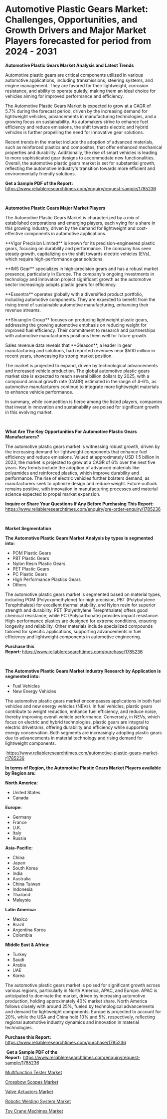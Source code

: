 <p><h1>Automotive Plastic Gears Market: Challenges, Opportunities, and Growth Drivers and Major Market Players forecasted for period from 2024 - 2031</h1></p><p><strong>Automotive Plastic Gears Market Analysis and Latest Trends</strong></p>
<p><p>Automotive plastic gears are critical components utilized in various automotive applications, including transmissions, steering systems, and engine management. They are favored for their lightweight, corrosion resistance, and ability to operate quietly, making them an ideal choice for vehicles aiming for improved performance and efficiency. </p><p>The Automotive Plastic Gears Market is expected to grow at a CAGR of 5.7% during the forecast period, driven by the increasing demand for lightweight vehicles, advancements in manufacturing technologies, and a growing focus on sustainability. As automakers strive to enhance fuel efficiency and reduce emissions, the shift towards electric and hybrid vehicles is further propelling the need for innovative gear solutions. </p><p>Recent trends in the market include the adoption of advanced materials, such as reinforced plastics and composites, that offer enhanced mechanical properties and durability. Additionally, the rise of smart vehicles is leading to more sophisticated gear designs to accommodate new functionalities. Overall, the automotive plastic gears market is set for substantial growth, reflecting the automotive industry's transition towards more efficient and environmentally friendly solutions.</p></p>
<p><strong>Get a Sample PDF of the Report:&nbsp;</strong> <a href="https://www.reliableresearchtimes.com/enquiry/request-sample/1785236?utm_campaign=1444&utm_medium=2&utm_source=Github&utm_content=ia&utm_term=08102024&utm_id=automotive-plastic-gears">https://www.reliableresearchtimes.com/enquiry/request-sample/1785236</a></p>
<p>&nbsp;</p>
<p><strong>Automotive Plastic Gears Major Market Players</strong></p>
<p><p>The Automotive Plastic Gears Market is characterized by a mix of established corporations and emerging players, each vying for a share in this growing industry, driven by the demand for lightweight and cost-effective components in automotive applications.</p><p>**Vigor Precision Limited** is known for its precision-engineered plastic gears, focusing on durability and performance. The company has seen steady growth, capitalizing on the shift towards electric vehicles (EVs), which require high-performance gear solutions. </p><p>**IMS Gear** specializes in high-precision gears and has a robust market presence, particularly in Europe. The company's ongoing investments in technology and innovation project significant growth as the automotive sector increasingly adopts plastic gears for efficiency.</p><p>**Essentra** operates globally with a diversified product portfolio, including automotive components. They are expected to benefit from the rising trend of sustainable automotive manufacturing, enhancing their revenue streams.</p><p>**Shuanglin Group** focuses on producing lightweight plastic gears, addressing the growing automotive emphasis on reducing weight for improved fuel efficiency. Their commitment to research and partnerships with automotive manufacturers positions them well for future growth.</p><p>Sales revenue data reveals that **Gleason**, a leader in gear manufacturing and solutions, had reported revenues near $500 million in recent years, showcasing its strong market position.</p><p>The market is projected to expand, driven by technological advancements and increased vehicle production. The global automotive plastic gears market size is expected to reach several billion dollars by 2025, with a compound annual growth rate (CAGR) estimated in the range of 4-6%, as automotive manufacturers continue to integrate more lightweight materials to enhance vehicle performance. </p><p>In summary, while competition is fierce among the listed players, companies that invest in innovation and sustainability are poised for significant growth in this evolving market.</p></p>
<p>&nbsp;</p>
<p><strong>What Are The Key Opportunities For Automotive Plastic Gears Manufacturers?</strong></p>
<p><p>The automotive plastic gears market is witnessing robust growth, driven by the increasing demand for lightweight components that enhance fuel efficiency and reduce emissions. Valued at approximately USD 1.5 billion in 2023, the market is projected to grow at a CAGR of 6% over the next five years. Key trends include the adoption of advanced materials like polyamides and reinforced plastics, which improve durability and performance. The rise of electric vehicles further bolsters demand, as manufacturers seek to optimize design and reduce weight. Future outlook remains positive, with innovation in manufacturing processes and material science expected to propel market expansion.</p></p>
<p><strong>Inquire or Share Your Questions If Any Before Purchasing This Report:</strong> <a href="https://www.reliableresearchtimes.com/enquiry/pre-order-enquiry/1785236?utm_campaign=1444&utm_medium=2&utm_source=Github&utm_content=ia&utm_term=08102024&utm_id=automotive-plastic-gears">https://www.reliableresearchtimes.com/enquiry/pre-order-enquiry/1785236</a></p>
<p>&nbsp;</p>
<p><strong>Market Segmentation</strong></p>
<p><strong>The Automotive Plastic Gears Market Analysis by types is segmented into:</strong></p>
<p><ul><li>POM Plastic Gears</li><li>PBT Plastic Gears</li><li>Nylon Resin Plastic Gears</li><li>PET Plastic Gears</li><li>PC Plastic Gears</li><li>High Performance Plastics Gears</li><li>Others</li></ul></p>
<p><p>The automotive plastic gears market is segmented based on material types, including POM (Polyoxymethylene) for high precision, PBT (Polybutylene Terephthalate) for excellent thermal stability, and Nylon resin for superior strength and durability. PET (Polyethylene Terephthalate) offers good chemical resistance, while PC (Polycarbonate) provides impact resistance. High-performance plastics are designed for extreme conditions, ensuring longevity and reliability. Other materials include specialized compounds tailored for specific applications, supporting advancements in fuel efficiency and lightweight components in automotive engineering.</p></p>
<p><strong>Purchase this Report:&nbsp;</strong><a href="https://www.reliableresearchtimes.com/purchase/1785236?utm_campaign=1444&utm_medium=2&utm_source=Github&utm_content=ia&utm_term=08102024&utm_id=automotive-plastic-gears">https://www.reliableresearchtimes.com/purchase/1785236</a></p>
<p>&nbsp;</p>
<p><strong>The Automotive Plastic Gears Market Industry Research by Application is segmented into:</strong></p>
<p><ul><li>Fuel Vehicles</li><li>New Energy Vehicles</li></ul></p>
<p><p>The automotive plastic gears market encompasses applications in both fuel vehicles and new energy vehicles (NEVs). In fuel vehicles, plastic gears contribute to weight reduction, enhance fuel efficiency, and reduce noise, thereby improving overall vehicle performance. Conversely, in NEVs, which focus on electric and hybrid technologies, plastic gears are integral to electric drivetrains, offering durability and efficiency while supporting energy conservation. Both segments are increasingly adopting plastic gears due to advancements in material technology and rising demand for lightweight components.</p></p>
<p><a href="https://www.reliableresearchtimes.com/automotive-plastic-gears-market-r1785236?utm_campaign=1444&utm_medium=2&utm_source=Github&utm_content=ia&utm_term=08102024&utm_id=automotive-plastic-gears">&nbsp;https://www.reliableresearchtimes.com/automotive-plastic-gears-market-r1785236</a></p>
<p><strong>In terms of Region, the Automotive Plastic Gears Market Players available by Region are:</strong></p>
<p>
    <p> <strong> North America: </strong>
        <ul>
            <li>United States</li>
            <li>Canada</li>
        </ul>
        </p> 
    <p> <strong> Europe: </strong>
        <ul>
            <li>Germany</li>
            <li>France</li>
            <li>U.K.</li>
            <li>Italy</li>
            <li>Russia</li>
        </ul>
        </p> 
    <p> <strong> Asia-Pacific: </strong>
        <ul>
            <li>China</li>
            <li>Japan</li>
            <li>South Korea</li>
            <li>India</li>
            <li>Australia</li>
            <li>China Taiwan</li>
            <li>Indonesia</li>
            <li>Thailand</li>
            <li>Malaysia</li>
        </ul>
        </p> 
    <p> <strong> Latin America: </strong>
        <ul>
            <li>Mexico</li>
            <li>Brazil</li>
            <li>Argentina Korea</li>
            <li>Colombia</li>
        </ul>
        </p> 
    <p> <strong> Middle East & Africa: </strong>
        <ul>
            <li>Turkey</li>
            <li>Saudi</li>
            <li>Arabia</li>
            <li>UAE</li>
            <li>Korea</li>
        </ul>
    </p>
    </p>
<p><p>The automotive plastic gears market is poised for significant growth across various regions, particularly in North America, APAC, and Europe. APAC is anticipated to dominate the market, driven by increasing automotive production, holding approximately 40% market share. North America follows closely with around 25%, fueled by technological advancements and demand for lightweight components. Europe is projected to account for 20%, while the USA and China hold 10% and 5%, respectively, reflecting regional automotive industry dynamics and innovation in material technologies.</p></p>
<p><strong>Purchase this Report: </strong><a href="https://www.reliableresearchtimes.com/purchase/1785236?utm_campaign=1444&utm_medium=2&utm_source=Github&utm_content=ia&utm_term=08102024&utm_id=automotive-plastic-gears">https://www.reliableresearchtimes.com/purchase/1785236</a></p>
<p>&nbsp;<strong>Get a Sample PDF of the Report:&nbsp;&nbsp;</strong><a href="https://www.reliableresearchtimes.com/enquiry/request-sample/1785236?utm_campaign=1444&utm_medium=2&utm_source=Github&utm_content=ia&utm_term=08102024&utm_id=automotive-plastic-gears">https://www.reliableresearchtimes.com/enquiry/request-sample/1785236</a></p>
<p><strong></strong></p>
<p><p><a href="https://www.linkedin.com/pulse/global-perspectives-multifunction-tester-market-trends-challenges-vfw5f?utm_campaign=1444&utm_medium=2&utm_source=Github&utm_content=ia&utm_term=08102024&utm_id=automotive-plastic-gears">Multifunction Tester Market</a></p><p><a href="https://www.linkedin.com/pulse/emerging-trends-crossbow-scopes-market-global-outlook-future-5gjkf?utm_campaign=1444&utm_medium=2&utm_source=Github&utm_content=ia&utm_term=08102024&utm_id=automotive-plastic-gears">Crossbow Scopes Market</a></p><p><a href="https://www.linkedin.com/pulse/future-ready-strategic-insights-global-valve-actuators-market-iywrf?utm_campaign=1444&utm_medium=2&utm_source=Github&utm_content=ia&utm_term=08102024&utm_id=automotive-plastic-gears">Valve Actuators Market</a></p><p><a href="https://www.linkedin.com/pulse/robotic-welding-system-market-penetration-strategies-untapped-btsuf?utm_campaign=1444&utm_medium=2&utm_source=Github&utm_content=ia&utm_term=08102024&utm_id=automotive-plastic-gears">Robotic Welding System Market</a></p><p><a href="https://www.linkedin.com/pulse/toy-crane-machines-market-essentials-key-players-demand-drivers-zlwxf?utm_campaign=1444&utm_medium=2&utm_source=Github&utm_content=ia&utm_term=08102024&utm_id=automotive-plastic-gears">Toy Crane Machines Market</a></p></p>